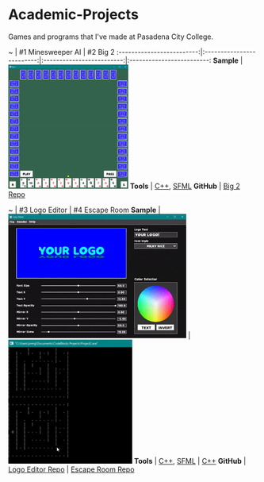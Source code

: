 # Academic-Projects

Games and programs that I've made at Pasadena City College.

~ | #1 Minesweeper AI | #2 Big 2
:-------------------------:|:-------------------------:|:-------------------------:|:-------------------------:
**Sample** | [<img src="Samples/big2-sample.gif" height='250'/>](https://github.com/JonathanCNg/Big-2-Game#readme)
**Tools** | [C++](https://www.cplusplus.com/), [SFML](https://www.sfml-dev.org/)
**GitHub** | [Big 2 Repo](https://github.com/JonathanCNg/Big-2-Game)

~ | #3 Logo Editor | #4 Escape Room 
**Sample** | [<img src="Samples/logomaker-sample.gif" height='250'/>](https://github.com/JonathanCNg/Logo-Editor#readme) | [<img src="Samples/escaperoom-sample-crop.gif" height='250'/>](https://github.com/JonathanCNg/Escape-Room-Game)
**Tools** | [C++](https://www.cplusplus.com/), [SFML](https://www.sfml-dev.org/) | [C++](https://www.cplusplus.com/)
**GitHub** | [Logo Editor Repo](https://github.com/JonathanCNg/Logo-Editor) | [Escape Room Repo](https://github.com/JonathanCNg/Escape-Room-Game)
